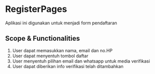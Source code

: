 # RegisterPages
Aplikasi ini digunakan untuk menjadi form pendaftaran

##  Scope & Functionalities
1. User dapat memasukkan nama, email dan no.HP
2. User dapat menyentuh tombol daftar
3. User menyentuh pilihan email dan whatsapp untuk media verifikasi
4. User dapat diberikan info verifikasi telah ditambahkan
